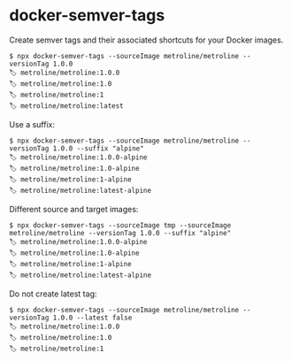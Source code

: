 # docker-semver-tags

Create semver tags and their associated shortcuts for your Docker images.

```shell script
$ npx docker-semver-tags --sourceImage metroline/metroline --versionTag 1.0.0
🏷️ metroline/metroline:1.0.0
🏷️ metroline/metroline:1.0
🏷️ metroline/metroline:1
🏷️ metroline/metroline:latest
```

Use a suffix:

```shell script
$ npx docker-semver-tags --sourceImage metroline/metroline --versionTag 1.0.0 --suffix "alpine"
🏷️ metroline/metroline:1.0.0-alpine
🏷️ metroline/metroline:1.0-alpine
🏷️ metroline/metroline:1-alpine
🏷️ metroline/metroline:latest-alpine
```

Different source and target images:

```shell script
$ npx docker-semver-tags --sourceImage tmp --sourceImage metroline/metroline --versionTag 1.0.0 --suffix "alpine"
🏷️ metroline/metroline:1.0.0-alpine
🏷️ metroline/metroline:1.0-alpine
🏷️ metroline/metroline:1-alpine
🏷️ metroline/metroline:latest-alpine
```

Do not create latest tag:

```shell script
$ npx docker-semver-tags --sourceImage metroline/metroline --versionTag 1.0.0 --latest false
🏷️ metroline/metroline:1.0.0
🏷️ metroline/metroline:1.0
🏷️ metroline/metroline:1
```
